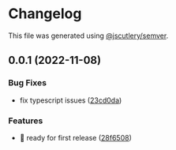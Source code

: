 # Changelog

This file was generated using [@jscutlery/semver](https://github.com/jscutlery/semver).

## 0.0.1 (2022-11-08)


### Bug Fixes

* fix typescript issues ([23cd0da](https://github.com/qwikifiers/qwik-ui/commit/23cd0da10259317e7ece1c4b0871459415025f89))


### Features

* :tada: ready for first release ([28f6508](https://github.com/qwikifiers/qwik-ui/commit/28f6508ec635538a332a8c4f2f97addabc2c90c2))
